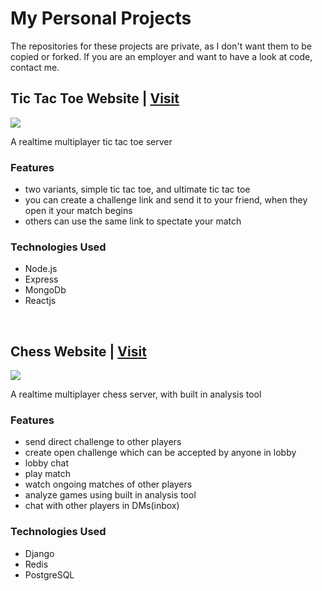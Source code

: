 <h1>My Personal Projects</h1>

<p>The repositories for these projects are private, as I don't want them to be copied or forked. If you are an employer and want to have a look at code, contact me.</p>

<h2>Tic Tac Toe Website | <a href="https://tictactoe.kjworks.online/" target="_blank" rel="noopener noreferrer">Visit</a></h2>

<img src="https://user-images.githubusercontent.com/38991076/186527443-0638d6a7-52d2-4bb8-8c6a-7a29c8332cb4.gif">

<p>A realtime multiplayer tic tac toe server</p>

<h3>Features</h3>
<ul>
<li>two variants, simple tic tac toe, and ultimate tic tac toe</li>
<li>you can create a challenge link and send it to your friend, when they open it your match begins</li>
<li>others can use the same link to spectate your match</li>
</ul>

<h3>Technologies Used</h3>
<ul>
<li>Node.js</li>
<li>Express</li>
<li>MongoDb</li>
<li>Reactjs</li>
</ul>

<br>

<h2>Chess Website | <a href="https://kjchess.xyz/" target="_blank" rel="noopener noreferrer">Visit</a></h2>
<img src="https://user-images.githubusercontent.com/38991076/186280730-b3c6aa61-5e47-4434-a894-03cb9cf6e2dc.gif">
<p>A realtime multiplayer chess server, with built in analysis tool</p>

<h3>Features</h3>
<ul>
<li>send direct challenge to other players</li>
<li>create open challenge which can be accepted by anyone in lobby</li>
<li>lobby chat</li>
<li>play match</li>
<li>watch ongoing matches of other players</li>
<li>analyze games using built in analysis tool</li>
<li>chat with other players in DMs(inbox)</li>
</ul>

<h3>Technologies Used</h3>
<ul>
<li>Django</li>
<li>Redis</li>
<li>PostgreSQL</li>
</ul>
<br>
